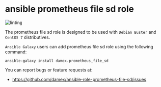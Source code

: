 # ansible prometheus file sd role

![linting](https://github.com/damex/ansible-role-prometheus-file-sd/workflows/linting/badge.svg)

The prometheus file sd role is designed to be used with `Debian Buster` and `CentOS 7` distributives.

`Ansible Galaxy` users can add prometheus file sd role using the following command:

`ansible-galaxy install damex.prometheus_file_sd`

You can report bugs or feature requests at:

* https://github.com/damex/ansible-role-prometheus-file-sd/issues
